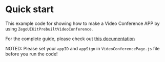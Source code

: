 # Quick start

This example code for showing how to make a Video Conference APP by using `ZegoUIKitPrebuiltVideoConference`.

For the complete guide,  please check out [this documentation](https://docs.zegocloud.com/article/14936)

NOTED: Please set your `appID` and `appSign` in `VideoConferencePage.js` file before you run the code!